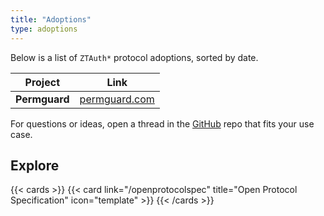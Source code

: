 ```yaml
---
title: "Adoptions"
type: adoptions
---
```


Below is a list of `ZTAuth*` protocol adoptions, sorted by date.

| **Project**  | **Link**                                   |
|--------------|--------------------------------------------|
| **Permguard**| [permguard.com](https://www.permguard.com) |

For questions or ideas, open a thread in the [GitHub](https://github.com/ztauthstar/ztauthstar/issues) repo that fits your use case.

## Explore

{{< cards >}}
  {{< card link="/openprotocolspec" title="Open Protocol Specification" icon="template" >}}
{{< /cards >}}
